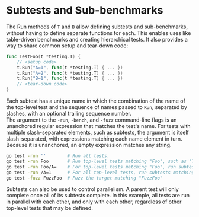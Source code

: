 # Subtests and Sub-benchmarks
The Run methods of `T` and `B` allow defining subtests and sub-benchmarks,
without having to define separate functions for each. This enables uses 
like table-driven benchmarks and creating hierarchical tests. It also 
provides a way to share common setup and tear-down code:  

```go
func TestFoo(t *testing.T) {
    // <setup code>
    t.Run("A=1", func(t *testing.T) { ... })
    t.Run("A=2", func(t *testing.T) { ... })
    t.Run("B=1", func(t *testing.T) { ... })
    // <tear-down code>
}
```

Each subtest has a unique name in which the combination of the name of the
top-level test and the sequence of names passed to `Run`, separated by 
slashes, with an optional trailing sequence number.  
The argument to the `-run`, `-bench`, and `-fuzz` command-line flags is an
unanchored regular expression that matches the test's name. For tests 
with multiple slash-separated elements, such as subtests, the argument is 
itself slash-separated, with expressions matching each name element in 
turn. Because it is unanchored, an empty expression matches any string.  

```bash
go test -run ''        # Run all tests.
go test -run Foo       # Run top-level tests matching "Foo", such as "TestFooBar".
go test -run Foo/A=    # For top-level tests matching "Foo", run subtests matching "A=".
go test -run /A=1      # For all top-level tests, run subtests matching "A=1".
go test -fuzz FuzzFoo  # Fuzz the target matching "FuzzFoo"
```

Subtests can also be used to control parallelism. A parent test will only 
complete once all of its subtests complete. In this example, all tests are
run in parallel with each other, and only with each other, regardless of 
other top-level tests that may be defined.  
